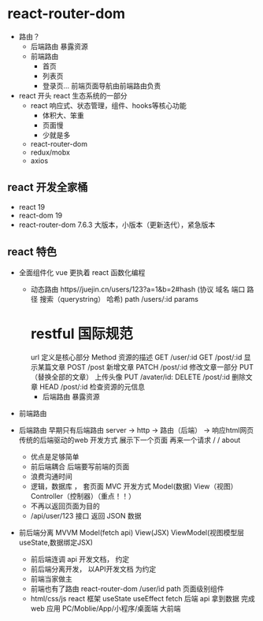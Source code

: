 # react-router-dom

- 路由？
  - 后端路由
    暴露资源
  - 前端路由
    - 首页
    - 列表页
    - 登录页...
    前端页面导航由前端路由负责
- react 开头
  react 生态系统的一部分
  - react 
    响应式、状态管理，组件、hooks等核心功能
    - 体积大、笨重 
    - 页面慢
    - 少就是多
  - react-router-dom 
  - redux/mobx 
  - axios 
## react 开发全家桶
- react 19 
- react-dom 19
- react-router-dom 7.6.3 大版本，小版本（更新迭代），紧急版本
## react 特色
- 全面组件化
  vue 更执着 
  react 函数化编程

  - 动态路由
    https//juejin.cn/users/123?a=1&b=2#hash (协议 域名 端口 路径 搜索（querystring） 哈希)
    path /users/:id params
    # restful 国际规范  
    url 定义是核心部分
    Method 资源的描述
    GET /user/:id
    GET /post/:id 显示某篇文章
    POST /post 新增文章
    PATCH /post/:id 修改文章一部分 PUT（替换全部的文章）
    上传头像 PUT /avater/id:
    DELETE /post/:id 删除文章
    HEAD /post/:id 检查资源的元信息
    - 后端路由 暴露资源

- 前端路由

- 后端路由
  早期只有后端路由
  server -> http -> 路由（后端） -> 响应html网页 传统的后端驱动的web 开发方式
  展示下一个页面 再来一个请求
  /
  / about 
  - 优点是足够简单
  - 前后端耦合 后端要写前端的页面
  - 浪费沟通时间
  - 逻辑，数据库 ， 套页面 MVC 开发方式 Model(数据) View（视图） Controller（控制器）（重点！！）
  - 不再以返回页面为目的
  - /api/user/123 接口 返回 JSON 数据

- 前后端分离 MVVM Model(fetch api) View(JSX) ViewModel(视图模型层 useState,数据绑定JSX)
  - 前后端连调 api 开发文档，  约定 
  - 前后端分离开发， 以API开发文档 为约定
  - 前端当家做主
  - 前端也有了路由 react-router-dom
    /user/id path 页面级别组件
  - html/css/js react 框架
    useState 
    useEffect
      fetch 后端 api 拿到数据
      完成web 应用
      PC/Moblie/App/小程序/桌面端  大前端 
